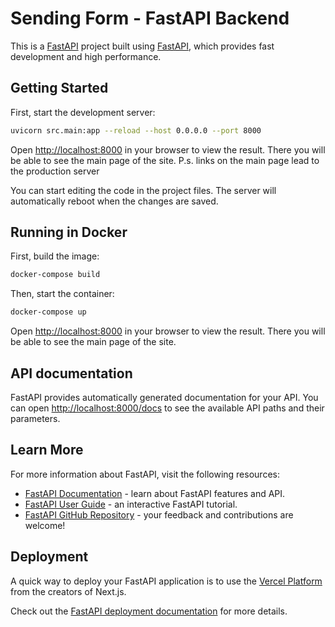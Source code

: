 # Sending Form - FastAPI Backend

This is a [FastAPI](https://fastapi.tiangolo.com/) project built using [FastAPI](https://github.com/tiangolo/fastapi), which provides fast development and high performance.

## Getting Started

First, start the development server:
    
```bash
uvicorn src.main:app --reload --host 0.0.0.0 --port 8000
```

Open [http://localhost:8000](http://localhost:3000) in your browser to view the result. There you will be able to see the main page of the site. P.s. links on the main page lead to the production server

You can start editing the code in the project files. The server will automatically reboot when the changes are saved.

## Running in Docker

First, build the image:

```bash
docker-compose build
```

Then, start the container:

```bash
docker-compose up
```

Open [http://localhost:8000](http://localhost:3000) in your browser to view the result. There you will be able to see the main page of the site.

## API documentation

FastAPI provides automatically generated documentation for your API. You can open [http://localhost:8000/docs](http://localhost:8000/docs) to see the available API paths and their parameters.

## Learn More

For more information about FastAPI, visit the following resources:

- [FastAPI Documentation](https://fastapi.tiangolo.com/) - learn about FastAPI features and API.
- [FastAPI User Guide](https://fastapi.tiangolo.com/tutorial/) - an interactive FastAPI tutorial.
- [FastAPI GitHub Repository](https://github.com/tiangolo/fastapi) - your feedback and contributions are welcome!

## Deployment

A quick way to deploy your FastAPI application is to use the [Vercel Platform](https://vercel.com/new?utm_medium=default-template&filter=next.js&utm_source=create-next-app&utm_campaign=create-next-app-readme) from the creators of Next.js.

Check out the [FastAPI deployment documentation](https://fastapi.tiangolo.com/deployment) for more details.